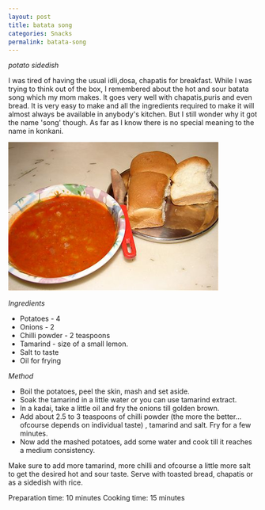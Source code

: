 ```yaml
---
layout: post
title: batata song
categories: Snacks
permalink: batata-song
---
```


_potato sidedish_


I was tired of having the usual idli,dosa, chapatis for breakfast.
While I was trying to think out of the box, I remembered about the hot and sour batata song which my mom makes. It goes very well with chapatis,puris and even bread. It is very easy to make and all the ingredients required to make it will almost always be available in anybody's kitchen. But I still wonder why it got the name 'song' though. As far as I know there is no special meaning to the name in konkani.


<img src="/images/87t.jpg" style="height:300px;width:425px" />

_Ingredients_
* Potatoes - 4
* Onions - 2
* Chilli powder - 2 teaspoons
* Tamarind - size of a small lemon.
* Salt to taste
* Oil for frying


_Method_

* Boil the potatoes, peel the skin, mash and set aside.
* Soak the tamarind in a little water or you can use tamarind extract.
* In a kadai, take a little oil and fry the onions till golden brown.
* Add about 2.5 to 3 teaspoons of chilli powder (the more the better... ofcourse depends on individual taste) , tamarind and salt.
Fry for a few minutes.
* Now add the mashed potatoes, add some water and cook till it reaches a medium consistency.

Make sure to add more tamarind, more chilli and ofcourse a little more salt to get the desired hot and sour taste. Serve with toasted bread, chapatis or as a sidedish with rice.

Preparation time: 10 minutes 
Cooking time:  15 minutes


